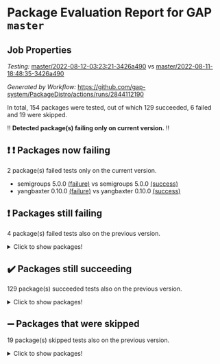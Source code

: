 # Package Evaluation Report for GAP `master`

## Job Properties

*Testing:* [master/2022-08-12-03:23:21-3426a490](https://github.com/gap-system/PackageDistro/blob/data/reports/master/2022-08-12-03:23:21-3426a490) vs [master/2022-08-11-18:48:35-3426a490](https://github.com/gap-system/PackageDistro/blob/data/reports/master/2022-08-11-18:48:35-3426a490)

*Generated by Workflow:* https://github.com/gap-system/PackageDistro/actions/runs/2844112190

In total, 154 packages were tested, out of which 129 succeeded, 6 failed and 19 were skipped.

:bangbang: **Detected package(s) failing only on current version.** :bangbang:

## :exclamation: :exclamation: Packages now failing

2 package(s) failed tests only on the current version.
- semigroups 5.0.0 [(failure)](https://github.com/gap-system/PackageDistro/runs/7799326912?check_suite_focus=true) vs semigroups 5.0.0 [(success)](https://github.com/gap-system/PackageDistro/runs/7793133872?check_suite_focus=true)
- yangbaxter 0.10.0 [(failure)](https://github.com/gap-system/PackageDistro/runs/7799328001?check_suite_focus=true) vs yangbaxter 0.10.0 [(success)](https://github.com/gap-system/PackageDistro/runs/7793137710?check_suite_focus=true)

## :exclamation: Packages still failing

4 package(s) failed tests also on the previous version.
<details><summary>Click to show packages!</summary>

- francy 1.2.4 [(failure)](https://github.com/gap-system/PackageDistro/runs/7799323225?check_suite_focus=true)
- hap 1.46 [(failure)](https://github.com/gap-system/PackageDistro/runs/7799323667?check_suite_focus=true)
- packagemanager 1.2 [(failure)](https://github.com/gap-system/PackageDistro/runs/7799325947?check_suite_focus=true)
- recog 1.3.2 [(failure)](https://github.com/gap-system/PackageDistro/runs/7799326613?check_suite_focus=true)
</details>

## :heavy_check_mark: Packages still succeeding

129 package(s) succeeded tests also on the previous version.
<details><summary>Click to show packages!</summary>

- ace 5.5 [(success)](https://github.com/gap-system/PackageDistro/runs/7799319668?check_suite_focus=true)
- aclib 1.3.2 [(success)](https://github.com/gap-system/PackageDistro/runs/7799319705?check_suite_focus=true)
- agt 0.2 [(success)](https://github.com/gap-system/PackageDistro/runs/7799319761?check_suite_focus=true)
- alnuth 3.2.1 [(success)](https://github.com/gap-system/PackageDistro/runs/7799319796?check_suite_focus=true)
- anupq 3.2.6 [(success)](https://github.com/gap-system/PackageDistro/runs/7799319832?check_suite_focus=true)
- atlasrep 2.1.4 [(success)](https://github.com/gap-system/PackageDistro/runs/7799319881?check_suite_focus=true)
- autodoc 2022.07.10 [(success)](https://github.com/gap-system/PackageDistro/runs/7799319916?check_suite_focus=true)
- automata 1.15 [(success)](https://github.com/gap-system/PackageDistro/runs/7799319949?check_suite_focus=true)
- automgrp 1.3.2 [(success)](https://github.com/gap-system/PackageDistro/runs/7799319997?check_suite_focus=true)
- autpgrp 1.11 [(success)](https://github.com/gap-system/PackageDistro/runs/7799320206?check_suite_focus=true)
- cap 2022.08-02 [(success)](https://github.com/gap-system/PackageDistro/runs/7799320410?check_suite_focus=true)
- caratinterface 2.3.4 [(success)](https://github.com/gap-system/PackageDistro/runs/7799320471?check_suite_focus=true)
- cddinterface 2022.08.11 [(success)](https://github.com/gap-system/PackageDistro/runs/7799320539?check_suite_focus=true)
- circle 1.6.5 [(success)](https://github.com/gap-system/PackageDistro/runs/7799320609?check_suite_focus=true)
- classicpres 1.22 [(success)](https://github.com/gap-system/PackageDistro/runs/7799320690?check_suite_focus=true)
- cohomolo 1.6.10 [(success)](https://github.com/gap-system/PackageDistro/runs/7799320763?check_suite_focus=true)
- congruence 1.2.4 [(success)](https://github.com/gap-system/PackageDistro/runs/7799320855?check_suite_focus=true)
- corelg 1.56 [(success)](https://github.com/gap-system/PackageDistro/runs/7799320942?check_suite_focus=true)
- crime 1.6 [(success)](https://github.com/gap-system/PackageDistro/runs/7799321015?check_suite_focus=true)
- crisp 1.4.5 [(success)](https://github.com/gap-system/PackageDistro/runs/7799321064?check_suite_focus=true)
- crypting 0.10 [(success)](https://github.com/gap-system/PackageDistro/runs/7799321104?check_suite_focus=true)
- cryst 4.1.25 [(success)](https://github.com/gap-system/PackageDistro/runs/7799321643?check_suite_focus=true)
- crystcat 1.1.10 [(success)](https://github.com/gap-system/PackageDistro/runs/7799321694?check_suite_focus=true)
- ctbllib 1.3.4 [(success)](https://github.com/gap-system/PackageDistro/runs/7799321767?check_suite_focus=true)
- cubefree 1.19 [(success)](https://github.com/gap-system/PackageDistro/runs/7799321832?check_suite_focus=true)
- curlinterface 2.2.2 [(success)](https://github.com/gap-system/PackageDistro/runs/7799322101?check_suite_focus=true)
- cvec 2.7.6 [(success)](https://github.com/gap-system/PackageDistro/runs/7799322152?check_suite_focus=true)
- datastructures 0.2.7 [(success)](https://github.com/gap-system/PackageDistro/runs/7799322348?check_suite_focus=true)
- deepthought 1.0.5 [(success)](https://github.com/gap-system/PackageDistro/runs/7799322376?check_suite_focus=true)
- design 1.7 [(success)](https://github.com/gap-system/PackageDistro/runs/7799322425?check_suite_focus=true)
- difsets 2.3.1 [(success)](https://github.com/gap-system/PackageDistro/runs/7799322475?check_suite_focus=true)
- digraphs 1.5.3 [(success)](https://github.com/gap-system/PackageDistro/runs/7799322531?check_suite_focus=true)
- edim 1.3.5 [(success)](https://github.com/gap-system/PackageDistro/runs/7799322618?check_suite_focus=true)
- example 4.3.2 [(success)](https://github.com/gap-system/PackageDistro/runs/7799322668?check_suite_focus=true)
- factint 1.6.3 [(success)](https://github.com/gap-system/PackageDistro/runs/7799322721?check_suite_focus=true)
- ferret 1.0.8 [(success)](https://github.com/gap-system/PackageDistro/runs/7799322782?check_suite_focus=true)
- fga 1.4.0 [(success)](https://github.com/gap-system/PackageDistro/runs/7799322839?check_suite_focus=true)
- fining 1.5 [(success)](https://github.com/gap-system/PackageDistro/runs/7799322903?check_suite_focus=true)
- float 1.0.3 [(success)](https://github.com/gap-system/PackageDistro/runs/7799322956?check_suite_focus=true)
- format 1.4.3 [(success)](https://github.com/gap-system/PackageDistro/runs/7799323024?check_suite_focus=true)
- forms 1.2.8 [(success)](https://github.com/gap-system/PackageDistro/runs/7799323058?check_suite_focus=true)
- fplsa 1.2.5 [(success)](https://github.com/gap-system/PackageDistro/runs/7799323126?check_suite_focus=true)
- fr 2.4.10 [(success)](https://github.com/gap-system/PackageDistro/runs/7799323179?check_suite_focus=true)
- fwtree 1.3 [(success)](https://github.com/gap-system/PackageDistro/runs/7799323284?check_suite_focus=true)
- gbnp 1.0.5 [(success)](https://github.com/gap-system/PackageDistro/runs/7799323326?check_suite_focus=true)
- generalizedmorphismsforcap 2022.05-01 [(success)](https://github.com/gap-system/PackageDistro/runs/7799323361?check_suite_focus=true)
- genss 1.6.7 [(success)](https://github.com/gap-system/PackageDistro/runs/7799323401?check_suite_focus=true)
- gradedringforhomalg 2022.07-01 [(success)](https://github.com/gap-system/PackageDistro/runs/7799323438?check_suite_focus=true)
- grape 4.8.5 [(success)](https://github.com/gap-system/PackageDistro/runs/7799323466?check_suite_focus=true)
- groupoids 1.71 [(success)](https://github.com/gap-system/PackageDistro/runs/7799323508?check_suite_focus=true)
- grpconst 2.6.2 [(success)](https://github.com/gap-system/PackageDistro/runs/7799323542?check_suite_focus=true)
- guarana 0.96.3 [(success)](https://github.com/gap-system/PackageDistro/runs/7799323593?check_suite_focus=true)
- guava 3.16 [(success)](https://github.com/gap-system/PackageDistro/runs/7799323631?check_suite_focus=true)
- hapcryst 0.1.15 [(success)](https://github.com/gap-system/PackageDistro/runs/7799323715?check_suite_focus=true)
- hecke 1.5.3 [(success)](https://github.com/gap-system/PackageDistro/runs/7799323753?check_suite_focus=true)
- help 3.5 [(success)](https://github.com/gap-system/PackageDistro/runs/7799323798?check_suite_focus=true)
- idrel 2.44 [(success)](https://github.com/gap-system/PackageDistro/runs/7799323863?check_suite_focus=true)
- images 1.3.1 [(success)](https://github.com/gap-system/PackageDistro/runs/7799323913?check_suite_focus=true)
- intpic 0.3.0 [(success)](https://github.com/gap-system/PackageDistro/runs/7799323971?check_suite_focus=true)
- io 4.7.2 [(success)](https://github.com/gap-system/PackageDistro/runs/7799324020?check_suite_focus=true)
- irredsol 1.4.3 [(success)](https://github.com/gap-system/PackageDistro/runs/7799324064?check_suite_focus=true)
- json 2.1.0 [(success)](https://github.com/gap-system/PackageDistro/runs/7799324109?check_suite_focus=true)
- jupyterkernel 1.4.1 [(success)](https://github.com/gap-system/PackageDistro/runs/7799324152?check_suite_focus=true)
- jupyterviz 1.5.1 [(success)](https://github.com/gap-system/PackageDistro/runs/7799324188?check_suite_focus=true)
- kan 1.34 [(success)](https://github.com/gap-system/PackageDistro/runs/7799324254?check_suite_focus=true)
- kbmag 1.5.9 [(success)](https://github.com/gap-system/PackageDistro/runs/7799324290?check_suite_focus=true)
- laguna 3.9.5 [(success)](https://github.com/gap-system/PackageDistro/runs/7799324334?check_suite_focus=true)
- liealgdb 2.2.1 [(success)](https://github.com/gap-system/PackageDistro/runs/7799324382?check_suite_focus=true)
- liepring 2.7 [(success)](https://github.com/gap-system/PackageDistro/runs/7799324416?check_suite_focus=true)
- liering 2.4.2 [(success)](https://github.com/gap-system/PackageDistro/runs/7799324450?check_suite_focus=true)
- linearalgebraforcap 2022.08-01 [(success)](https://github.com/gap-system/PackageDistro/runs/7799324508?check_suite_focus=true)
- loops 3.4.2 [(success)](https://github.com/gap-system/PackageDistro/runs/7799324605?check_suite_focus=true)
- lpres 1.0.3 [(success)](https://github.com/gap-system/PackageDistro/runs/7799324706?check_suite_focus=true)
- majoranaalgebras 1.4 [(success)](https://github.com/gap-system/PackageDistro/runs/7799324816?check_suite_focus=true)
- mapclass 1.4.5 [(success)](https://github.com/gap-system/PackageDistro/runs/7799324912?check_suite_focus=true)
- matgrp 0.64 [(success)](https://github.com/gap-system/PackageDistro/runs/7799325017?check_suite_focus=true)
- modisom 2.5.3 [(success)](https://github.com/gap-system/PackageDistro/runs/7799325214?check_suite_focus=true)
- modulepresentationsforcap 2022.08-01 [(success)](https://github.com/gap-system/PackageDistro/runs/7799325276?check_suite_focus=true)
- monoidalcategories 2022.08-02 [(success)](https://github.com/gap-system/PackageDistro/runs/7799325335?check_suite_focus=true)
- nconvex 2020.11-04 [(success)](https://github.com/gap-system/PackageDistro/runs/7799325414?check_suite_focus=true)
- nilmat 1.4.2 [(success)](https://github.com/gap-system/PackageDistro/runs/7799325512?check_suite_focus=true)
- nock 1.5 [(success)](https://github.com/gap-system/PackageDistro/runs/7799325564?check_suite_focus=true)
- normalizinterface 1.3.4 [(success)](https://github.com/gap-system/PackageDistro/runs/7799325617?check_suite_focus=true)
- nq 2.5.8 [(success)](https://github.com/gap-system/PackageDistro/runs/7799325666?check_suite_focus=true)
- numericalsgps 1.3.1 [(success)](https://github.com/gap-system/PackageDistro/runs/7799325731?check_suite_focus=true)
- openmath 11.5.1 [(success)](https://github.com/gap-system/PackageDistro/runs/7799325813?check_suite_focus=true)
- orb 4.8.5 [(success)](https://github.com/gap-system/PackageDistro/runs/7799325889?check_suite_focus=true)
- patternclass 2.4.2 [(success)](https://github.com/gap-system/PackageDistro/runs/7799325998?check_suite_focus=true)
- permut 2.0.4 [(success)](https://github.com/gap-system/PackageDistro/runs/7799326053?check_suite_focus=true)
- polenta 1.3.10 [(success)](https://github.com/gap-system/PackageDistro/runs/7799326107?check_suite_focus=true)
- polymaking 0.8.6 [(success)](https://github.com/gap-system/PackageDistro/runs/7799326176?check_suite_focus=true)
- primgrp 3.4.2 [(success)](https://github.com/gap-system/PackageDistro/runs/7799326227?check_suite_focus=true)
- profiling 2.5.0 [(success)](https://github.com/gap-system/PackageDistro/runs/7799326292?check_suite_focus=true)
- qpa 1.34 [(success)](https://github.com/gap-system/PackageDistro/runs/7799326341?check_suite_focus=true)
- quagroup 1.8.3 [(success)](https://github.com/gap-system/PackageDistro/runs/7799326388?check_suite_focus=true)
- radiroot 2.9 [(success)](https://github.com/gap-system/PackageDistro/runs/7799326437?check_suite_focus=true)
- rcwa 4.7.0 [(success)](https://github.com/gap-system/PackageDistro/runs/7799326501?check_suite_focus=true)
- rds 1.8 [(success)](https://github.com/gap-system/PackageDistro/runs/7799326559?check_suite_focus=true)
- repndecomp 1.2.1 [(success)](https://github.com/gap-system/PackageDistro/runs/7799326674?check_suite_focus=true)
- repsn 3.1.0 [(success)](https://github.com/gap-system/PackageDistro/runs/7799326752?check_suite_focus=true)
- resclasses 4.7.3 [(success)](https://github.com/gap-system/PackageDistro/runs/7799326799?check_suite_focus=true)
- scscp 2.3.1 [(success)](https://github.com/gap-system/PackageDistro/runs/7799326859?check_suite_focus=true)
- sglppow 2.2 [(success)](https://github.com/gap-system/PackageDistro/runs/7799326981?check_suite_focus=true)
- sgpviz 0.999.5 [(success)](https://github.com/gap-system/PackageDistro/runs/7799327033?check_suite_focus=true)
- simpcomp 2.1.14 [(success)](https://github.com/gap-system/PackageDistro/runs/7799327089?check_suite_focus=true)
- singular 2020.12.18 [(success)](https://github.com/gap-system/PackageDistro/runs/7799327151?check_suite_focus=true)
- sla 1.5.3 [(success)](https://github.com/gap-system/PackageDistro/runs/7799327214?check_suite_focus=true)
- smallgrp 1.5 [(success)](https://github.com/gap-system/PackageDistro/runs/7799327273?check_suite_focus=true)
- smallsemi 0.6.13 [(success)](https://github.com/gap-system/PackageDistro/runs/7799327304?check_suite_focus=true)
- sonata 2.9.4 [(success)](https://github.com/gap-system/PackageDistro/runs/7799327342?check_suite_focus=true)
- sophus 1.27 [(success)](https://github.com/gap-system/PackageDistro/runs/7799327383?check_suite_focus=true)
- spinsym 1.5.2 [(success)](https://github.com/gap-system/PackageDistro/runs/7799327428?check_suite_focus=true)
- standardff 0.9.3 [(success)](https://github.com/gap-system/PackageDistro/runs/7799327472?check_suite_focus=true)
- symbcompcc 1.3.2 [(success)](https://github.com/gap-system/PackageDistro/runs/7799327511?check_suite_focus=true)
- thelma 1.3 [(success)](https://github.com/gap-system/PackageDistro/runs/7799327549?check_suite_focus=true)
- tomlib 1.2.9 [(success)](https://github.com/gap-system/PackageDistro/runs/7799327578?check_suite_focus=true)
- toric 1.9.5 [(success)](https://github.com/gap-system/PackageDistro/runs/7799327605?check_suite_focus=true)
- toricvarieties 2022.07.13 [(success)](https://github.com/gap-system/PackageDistro/runs/7799327630?check_suite_focus=true)
- transgrp 3.6.3 [(success)](https://github.com/gap-system/PackageDistro/runs/7799327662?check_suite_focus=true)
- ugaly 4.0.3 [(success)](https://github.com/gap-system/PackageDistro/runs/7799327685?check_suite_focus=true)
- unipot 1.5 [(success)](https://github.com/gap-system/PackageDistro/runs/7799327716?check_suite_focus=true)
- unitlib 4.1.0 [(success)](https://github.com/gap-system/PackageDistro/runs/7799327751?check_suite_focus=true)
- utils 0.76 [(success)](https://github.com/gap-system/PackageDistro/runs/7799327777?check_suite_focus=true)
- uuid 0.7 [(success)](https://github.com/gap-system/PackageDistro/runs/7799327828?check_suite_focus=true)
- walrus 0.9991 [(success)](https://github.com/gap-system/PackageDistro/runs/7799327867?check_suite_focus=true)
- wedderga 4.10.2 [(success)](https://github.com/gap-system/PackageDistro/runs/7799327911?check_suite_focus=true)
- xmod 2.88 [(success)](https://github.com/gap-system/PackageDistro/runs/7799327935?check_suite_focus=true)
- xmodalg 1.22 [(success)](https://github.com/gap-system/PackageDistro/runs/7799327969?check_suite_focus=true)
- zeromqinterface 0.14 [(success)](https://github.com/gap-system/PackageDistro/runs/7799328043?check_suite_focus=true)
</details>

## :heavy_minus_sign: Packages that were skipped

19 package(s) skipped tests also on the previous version.
<details><summary>Click to show packages!</summary>

- 4ti2interface 2022.03-01 [(skipped)](https://github.com/gap-system/PackageDistro/runs/7799222559?check_suite_focus=true)
- browse 1.8.14 [(skipped)](https://github.com/gap-system/PackageDistro/runs/7799222559?check_suite_focus=true)
- examplesforhomalg 2022.03-01 [(skipped)](https://github.com/gap-system/PackageDistro/runs/7799222559?check_suite_focus=true)
- gapdoc 1.6.5 [(skipped)](https://github.com/gap-system/PackageDistro/runs/7799222559?check_suite_focus=true)
- gauss 2022.03-01 [(skipped)](https://github.com/gap-system/PackageDistro/runs/7799222559?check_suite_focus=true)
- gaussforhomalg 2022.03-01 [(skipped)](https://github.com/gap-system/PackageDistro/runs/7799222559?check_suite_focus=true)
- gradedmodules 2022.03-01 [(skipped)](https://github.com/gap-system/PackageDistro/runs/7799222559?check_suite_focus=true)
- homalg 2022.03-01 [(skipped)](https://github.com/gap-system/PackageDistro/runs/7799222559?check_suite_focus=true)
- homalgtocas 2022.07-01 [(skipped)](https://github.com/gap-system/PackageDistro/runs/7799222559?check_suite_focus=true)
- io_forhomalg 2022.03-01 [(skipped)](https://github.com/gap-system/PackageDistro/runs/7799222559?check_suite_focus=true)
- itc 1.5.1 [(skipped)](https://github.com/gap-system/PackageDistro/runs/7799222559?check_suite_focus=true)
- localizeringforhomalg 2022.03-01 [(skipped)](https://github.com/gap-system/PackageDistro/runs/7799222559?check_suite_focus=true)
- matricesforhomalg 2022.06-01 [(skipped)](https://github.com/gap-system/PackageDistro/runs/7799222559?check_suite_focus=true)
- modules 2022.03-01 [(skipped)](https://github.com/gap-system/PackageDistro/runs/7799222559?check_suite_focus=true)
- polycyclic 2.16 [(skipped)](https://github.com/gap-system/PackageDistro/runs/7799222559?check_suite_focus=true)
- ringsforhomalg 2022.07-01 [(skipped)](https://github.com/gap-system/PackageDistro/runs/7799222559?check_suite_focus=true)
- sco 2022.03-01 [(skipped)](https://github.com/gap-system/PackageDistro/runs/7799222559?check_suite_focus=true)
- toolsforhomalg 2022.05-01 [(skipped)](https://github.com/gap-system/PackageDistro/runs/7799222559?check_suite_focus=true)
- xgap 4.31 [(skipped)](https://github.com/gap-system/PackageDistro/runs/7799222559?check_suite_focus=true)
</details>

